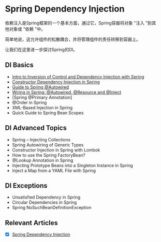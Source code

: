 # Spring Dependency Injection

依赖注入是Spring框架的一个基本方面，通过它，Spring容器将对象 "注入 "到其他对象或 "依赖 "中。

简单地说，这允许组件的松散耦合，并将管理组件的责任转移到容器上。

让我们在这里进一步探讨Spring的DI。

## DI Basics

- [Intro to Inversion of Control and Dependency Injection with Spring](Intro-zh.md)
- [Constructor Dependency Injection in Spring](/spring-di-2/README-zh.md#spring中的构造函数依赖性注入)
- [Guide to Spring @Autowired](../spring-core-2/README-zh.md#guide-to-spring-autowired)
- [Wiring in Spring: @Autowired, @Resource and @Inject](/spring-di-2/README-zh.md#wiring-in-spring-autowired-resource-and-inject)
- [Spring @Primary Annotation]
- @Order in Spring
- XML-Based Injection in Spring
- Quick Guide to Spring Bean Scopes

## DI Advanced Topics

- Spring – Injecting Collections
- Spring Autowiring of Generic Types
- Constructor Injection in Spring with Lombok
- How to use the Spring FactoryBean?
- @Lookup Annotation in Spring
- Injecting Prototype Beans into a Singleton Instance in Spring
- Inject a Map from a YAML File with Spring

## DI Exceptions

- Unsatisfied Dependency in Spring
- Circular Dependencies in Spring
- Spring NoSuchBeanDefinitionException

## Relevant Articles

- [x] [Spring Dependency Injection](https://www.baeldung.com/spring-dependency-injection)
